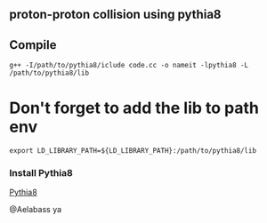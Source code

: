 ## proton-proton collision using pythia8


## Compile

```
g++ -I/path/to/pythia8/iclude code.cc -o nameit -lpythia8 -L /path/to/pythia8/lib 

```
# Don't forget to add the lib to path env

```
export LD_LIBRARY_PATH=${LD_LIBRARY_PATH}:/path/to/pythia8/lib
```


### Install Pythia8
<a href="https://pythia8.org">Pythia8</a>



@Aelabass ya
